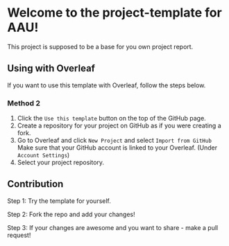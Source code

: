 # Welcome to the project-template for AAU!

This project is supposed to be a base for you own project report.

## Using with Overleaf
If you want to use this template with Overleaf, follow the steps below.

### Method 2
1. Click the `Use this template` button on the top of the GitHub page.
2. Create a repository for your project on GitHub as if you were creating a fork.
3. Go to Overleaf and click `New Project` and select `Import from GitHub`
    Make sure that your GitHub account is linked to your Overleaf. (Under `Account Settings`)
4. Select your project repository.


## Contribution

Step 1: Try the template for yourself.

Step 2: Fork the repo and add your changes!

Step 3: If your changes are awesome and you want to share - make a pull request!
